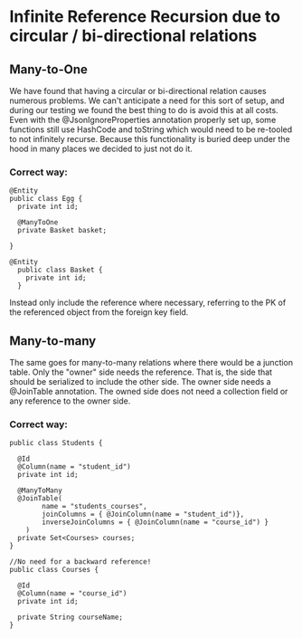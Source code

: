 # Infinite Reference Recursion due to circular / bi-directional relations

## Many-to-One
We have found that having a circular or bi-directional relation causes numerous problems. We can't anticipate a need for this sort of 
setup, and during our testing we found the best thing to do is avoid this at all costs. Even with the @JsonIgnoreProperties annotation properly set up,
some functions still use HashCode and toString which would need to be re-tooled to not infinitely recurse. Because this functionality is buried deep 
under the hood in many places we decided to just not do it.


### Correct way:
```
@Entity
public class Egg {
  private int id;
  
  @ManyToOne
  private Basket basket;

}
```

```
@Entity
  public class Basket {
    private int id;
  }
```

Instead only include the reference where necessary, referring to the PK of the referenced object from the foreign key field.

## Many-to-many
The same goes for many-to-many relations where there would be a junction table. Only the "owner" side needs the reference. That is, the side that should be serialized to include
the other side. The owner side needs a @JoinTable annotation. The owned side does not need a collection field or any reference to the owner side.

### Correct way:
```
public class Students {

  @Id
  @Column(name = "student_id")
  private int id;
  
  @ManyToMany
  @JoinTable(
        name = "students_courses",
        joinColumns = { @JoinColumn(name = "student_id")},
        inverseJoinColumns = { @JoinColumn(name = "course_id") }
    )
  private Set<Courses> courses;
}
```
```
//No need for a backward reference!
public class Courses {

  @Id
  @Column(name = "course_id")
  private int id;
  
  private String courseName;
}

```
